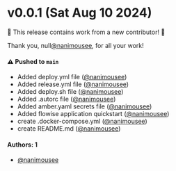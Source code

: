 # v0.0.1 (Sat Aug 10 2024)

:tada: This release contains work from a new contributor! :tada:

Thank you, null[@nanimousee](https://github.com/nanimousee), for all your work!

#### ⚠️ Pushed to `main`

- Added deploy.yml file ([@nanimousee](https://github.com/nanimousee))
- Added release.yml file ([@nanimousee](https://github.com/nanimousee))
- Added deploy.sh file ([@nanimousee](https://github.com/nanimousee))
- Added .autorc file ([@nanimousee](https://github.com/nanimousee))
- Added amber.yaml secrets file ([@nanimousee](https://github.com/nanimousee))
- Added flowise application quickstart ([@nanimousee](https://github.com/nanimousee))
- create .docker-compose.yml ([@nanimousee](https://github.com/nanimousee))
- create README.md ([@nanimousee](https://github.com/nanimousee))

#### Authors: 1

- [@nanimousee](https://github.com/nanimousee)
